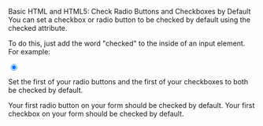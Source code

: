 Basic HTML and HTML5: Check Radio Buttons and Checkboxes by Default
You can set a checkbox or radio button to be checked by default using the checked attribute.

To do this, just add the word "checked" to the inside of an input element. For example:

<input type="radio" name="test-name" checked>


Set the first of your radio buttons and the first of your checkboxes to both be checked by default.

Your first radio button on your form should be checked by default.
Your first checkbox on your form should be checked by default.